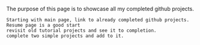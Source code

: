 The purpose of this page is to showcase all my completed github projects.

    Starting with main page, link to already completed github projects. Resume page is a good start
    revisit old tutorial projects and see it to completion.
    complete two simple projects and add to it.
